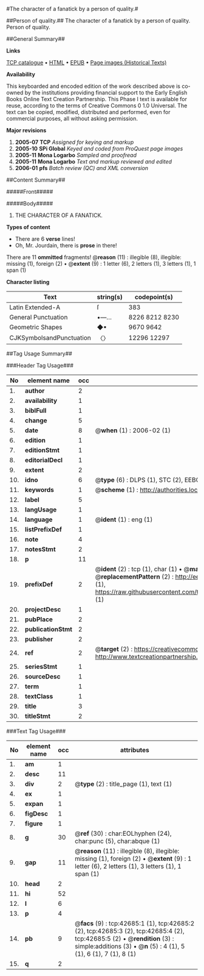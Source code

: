 #The character of a fanatick by a person of quality.#

##Person of quality.##
The character of a fanatick by a person of quality.
Person of quality.

##General Summary##

**Links**

[TCP catalogue](http://www.ota.ox.ac.uk/tcp/)  • 
[HTML](http://tei.it.ox.ac.uk/tcp/Texts-HTML/free/A31/A31688.html)  • 
[EPUB](http://tei.it.ox.ac.uk/tcp/Texts-EPUB/free/A31/A31688.epub) • 
[Page images (Historical Texts)](https://data.historicaltexts.jisc.ac.uk/view?pubId=eebo-09308924e&pageId=eebo-09308924e-42685-1)

**Availability**

This keyboarded and encoded edition of the
	       work described above is co-owned by the institutions
	       providing financial support to the Early English Books
	       Online Text Creation Partnership. This Phase I text is
	       available for reuse, according to the terms of Creative
	       Commons 0 1.0 Universal. The text can be copied,
	       modified, distributed and performed, even for
	       commercial purposes, all without asking permission.

**Major revisions**

1. __2005-07__ __TCP__ *Assigned for keying and markup*
1. __2005-10__ __SPi Global__ *Keyed and coded from ProQuest page images*
1. __2005-11__ __Mona Logarbo__ *Sampled and proofread*
1. __2005-11__ __Mona Logarbo__ *Text and markup reviewed and edited*
1. __2006-01__ __pfs__ *Batch review (QC) and XML conversion*

##Content Summary##

#####Front#####

#####Body#####

1. THE CHARACTER OF A FANATICK.

**Types of content**

  * There are 6 **verse** lines!
  * Oh, Mr. Jourdain, there is **prose** in there!

There are 11 **ommitted** fragments! 
 @__reason__ (11) : illegible (8), illegible: missing (1), foreign (2)  •  @__extent__ (9) : 1 letter (6), 2 letters (1), 3 letters (1), 1 span (1)

**Character listing**


|Text|string(s)|codepoint(s)|
|---|---|---|
|Latin Extended-A|ſ|383|
|General Punctuation|•—…|8226 8212 8230|
|Geometric Shapes|◆▪|9670 9642|
|CJKSymbolsandPunctuation|〈〉|12296 12297|

##Tag Usage Summary##

###Header Tag Usage###

|No|element name|occ|attributes|
|---|---|---|---|
|1.|__author__|2||
|2.|__availability__|1||
|3.|__biblFull__|1||
|4.|__change__|5||
|5.|__date__|8| @__when__ (1) : 2006-02 (1)|
|6.|__edition__|1||
|7.|__editionStmt__|1||
|8.|__editorialDecl__|1||
|9.|__extent__|2||
|10.|__idno__|6| @__type__ (6) : DLPS (1), STC (2), EEBO-CITATION (1), OCLC (1), VID (1)|
|11.|__keywords__|1| @__scheme__ (1) : http://authorities.loc.gov/ (1)|
|12.|__label__|5||
|13.|__langUsage__|1||
|14.|__language__|1| @__ident__ (1) : eng (1)|
|15.|__listPrefixDef__|1||
|16.|__note__|4||
|17.|__notesStmt__|2||
|18.|__p__|11||
|19.|__prefixDef__|2| @__ident__ (2) : tcp (1), char (1)  •  @__matchPattern__ (2) : ([0-9\-]+):([0-9IVX]+) (1), (.+) (1)  •  @__replacementPattern__ (2) : http://eebo.chadwyck.com/downloadtiff?vid=$1&page=$2 (1), https://raw.githubusercontent.com/textcreationpartnership/Texts/master/tcpchars.xml#$1 (1)|
|20.|__projectDesc__|1||
|21.|__pubPlace__|2||
|22.|__publicationStmt__|2||
|23.|__publisher__|2||
|24.|__ref__|2| @__target__ (2) : https://creativecommons.org/publicdomain/zero/1.0/ (1), http://www.textcreationpartnership.org/docs/. (1)|
|25.|__seriesStmt__|1||
|26.|__sourceDesc__|1||
|27.|__term__|1||
|28.|__textClass__|1||
|29.|__title__|3||
|30.|__titleStmt__|2||


###Text Tag Usage###

|No|element name|occ|attributes|
|---|---|---|---|
|1.|__am__|1||
|2.|__desc__|11||
|3.|__div__|2| @__type__ (2) : title_page (1), text (1)|
|4.|__ex__|1||
|5.|__expan__|1||
|6.|__figDesc__|1||
|7.|__figure__|1||
|8.|__g__|30| @__ref__ (30) : char:EOLhyphen (24), char:punc (5), char:abque (1)|
|9.|__gap__|11| @__reason__ (11) : illegible (8), illegible: missing (1), foreign (2)  •  @__extent__ (9) : 1 letter (6), 2 letters (1), 3 letters (1), 1 span (1)|
|10.|__head__|2||
|11.|__hi__|52||
|12.|__l__|6||
|13.|__p__|4||
|14.|__pb__|9| @__facs__ (9) : tcp:42685:1 (1), tcp:42685:2 (2), tcp:42685:3 (2), tcp:42685:4 (2), tcp:42685:5 (2)  •  @__rendition__ (3) : simple:additions (3)  •  @__n__ (5) : 4 (1), 5 (1), 6 (1), 7 (1), 8 (1)|
|15.|__q__|2||
